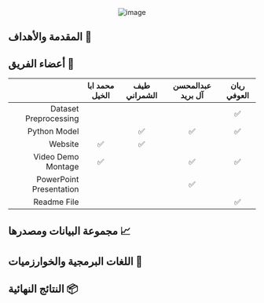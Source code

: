 <div align="center">
  <img src="https://github.com/RynHb/Tuwaiq-Capstone/assets/62115163/50acd2b1-593c-4d2e-99c2-31a54380b06e" alt="image">
</div>

## المقدمة والأهداف 🎯

## أعضاء الفريق 👥
<div dir="rtl" align="center">

| ريان العوفي | عبدالمحسن آل بريد | طيف الشمراني | محمد ابا الخيل | |
| :---: | :---: | :---: | :---: | --- |
| ✅ |  |  |  | Dataset Preprocessing |
| ✅ | ✅ | ✅ |  | Python Model |
|  |  | ✅ | ✅ | Website |
| ✅ | ✅ |  | ✅ | Video Demo Montage |
|  | ✅ |  |  | PowerPoint Presentation |
| ✅ | |  |  | Readme File |

</div>


## مجموعة البيانات ومصدرها 📈

## اللغات البرمجية والخوارزميات 🤖

## النتائج النهائية 📦

